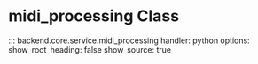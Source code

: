 # midi_processing Class

::: backend.core.service.midi_processing
    handler: python
    options:
      show_root_heading: false
      show_source: true
